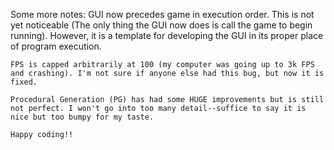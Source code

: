 Some more notes:
    GUI now precedes game in execution order. This is not yet noticeable (The only thing the GUI now does is call the game to begin running). However, it is a template for developing the GUI in its proper place of program execution.

    FPS is capped arbitrarily at 100 (my computer was going up to 3k FPS and crashing). I'm not sure if anyone else had this bug, but now it is fixed.

    Procedural Generation (PG) has had some HUGE improvements but is still not perfect. I won't go into too many detail--suffice to say it is nice but too bumpy for my taste.

    Happy coding!!
